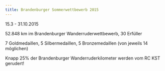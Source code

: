 ```yaml
---
title: Brandenburger Sommerwettbewerb 2015
---
```


15.3 - 31.10.2015

52.848 km im Brandenburger Wanderruderwettbewerb, 30 Erfüller

7 Goldmedaillen, 5 Silbermedaillen, 5 Bronzemedaillen (von jeweils 14 möglichen)

Knapp 25% der Brandenburger Wanderruderkilometer werden vom RC KST gerudert!
